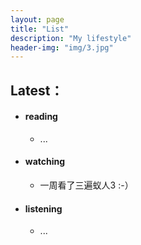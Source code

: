 ```yaml
---
layout: page
title: "List"
description: "My lifestyle"
header-img: "img/3.jpg"
---
```




## Latest：

- #### reading
  - ...

- #### watching
  - 一周看了三遍蚁人3 :-）

- #### listening
  - ...
